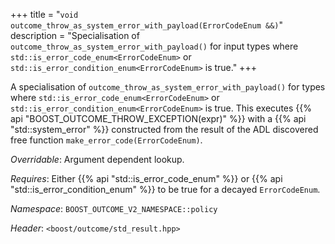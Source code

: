 +++
title = "`void outcome_throw_as_system_error_with_payload(ErrorCodeEnum &&)`"
description = "Specialisation of `outcome_throw_as_system_error_with_payload()` for input types where `std::is_error_code_enum<ErrorCodeEnum>` or `std::is_error_condition_enum<ErrorCodeEnum>` is true."
+++

A specialisation of `outcome_throw_as_system_error_with_payload()` for types where `std::is_error_code_enum<ErrorCodeEnum>` or `std::is_error_condition_enum<ErrorCodeEnum>` is true. This executes {{% api "BOOST_OUTCOME_THROW_EXCEPTION(expr)" %}} with a {{% api "std::system_error" %}} constructed from the result of the ADL discovered free function `make_error_code(ErrorCodeEnum)`.

*Overridable*: Argument dependent lookup.

*Requires*: Either {{% api "std::is_error_code_enum<T>" %}} or {{% api "std::is_error_condition_enum<T>" %}} to be true for a decayed `ErrorCodeEnum`.

*Namespace*: `BOOST_OUTCOME_V2_NAMESPACE::policy`

*Header*: `<boost/outcome/std_result.hpp>`

